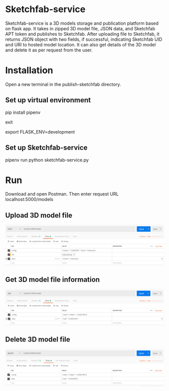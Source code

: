 # Sketchfab-service 
Sketchfab-service is a 3D models storage and publication platform based on flask app. It takes in zipped 3D model file, JSON data, and Sketchfab APT token and publishes to Sketchfab. After uploading file to Sketchfab, it returns JSON object with two fields, if successful, indicating Sketchfab UID and URI to hosted model location. It can also get details of the 3D model and delete it as per request from the user. 

# Installation 
Open a new terminal in the publish-sketchfab directory.

## Set up virtual environment
pip install pipenv

exit

export FLASK_ENV=development

## Set up Sketchfab-service 
pipenv run python sketchfab-service.py

# Run
Download and open Postman. Then enter request URL localhost:5000/models

## Upload 3D model file
![3deposit](./Post.png)

## Get 3D model file information
![3deposit](./Get.png)

## Delete 3D model file
![3deposit](./Delete.png)

